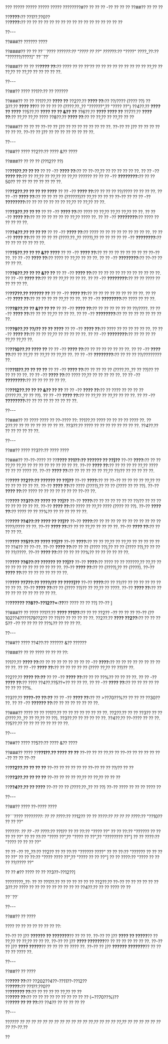 ??? ????? ????? ????? ????? ????????#?? ?? ?? ?? -?? ?? ?? ??
??##?? ?? ?? ??

??**????:**?? ??1??.??0??  
??**????:**?? ?? ?? ?? ?? ?? ?? ?? ?? ?? ?? ?? ?? ?? ?? ?? ?? ??

??---

??###?? ?????? ????

??####?? ?? ??
??```????
????_??:?? "???? ?? ??"
????_??:?? "????"
????_??:?? "??????/????]"
??``??`

??###?? ?? ??
??**???? ??:**?? ???? ?? ?? ??'?? ?? ?? ?? ?? ?? ?? ?? ?? ?? ??,?? ?? ??,?? ?? ??,?? ?? ?? ?? ?? ??.

??---

??##?? ???? ??1??:?? ?? ??????

??###?? ?? ??
??1??.?? **???? ??**
??2??.?? **???? ??:**?? ??/???? (???? ??)
??3??.?? **???? ??**?? ?? ?? ?? ?? (????.??.,?? "??????",?? "???? ??")
??4??.?? **???? ?? ????**
??5??.?? **???? ?? ?? &?? ??**
??6??.?? **???? ???? ??**
??7??.?? **???? ??**:?? ??,?? ??,?? ????
??8??.?? **???? ??**:?? ?? ??,?? ?? ??,?? ?? ??

??###?? ?? ?? ??
??-?? ?? ]?? ?? ?? ?? ?? ?? ?? ?? ??.
??-?? ?? ]?? ?? ?? ?? ?? ?? ?? ??.
??-?? ?? ]?? ?? ?? ?? ?? ?? ?? ?? ??.

??---

??##?? ???? ??2??:?? ???? &?? ????

??###?? ?? ?? ?? (??12?? ??)

??**??1??.?? ?? ??**
??  ?? -?? **???? ??:**?? ?? ??-??,?? ?? ?? ?? ?? ?? ??.
??  ?? -?? **???? ??:**?? ?? ??,?? ?? ??,?? ?? ??,?? ?????? ??
??  ?? -?? **????????:**?? ?? ??50?? ?? ?? ?? ?? ?? ?? ?? ??.

??**??2??.?? ?? ?? ?? ????**
??  ?? -?? **???? ??:**?? ?? ?? ?? ??/???? ?? ?? ?? ??.
??  ?? -?? **???? ??:**?? ?? ?? ?? ?? (??????)?? ??,?? ?? ?? ?? ??-?? ??
??  ?? -?? **????????:**?? ?? ?? ?? ?? ?? ?? ??,?? ?? ??,?? ?? ??.

??**??3??.?? ?? ??**
??  ?? -?? **???? ??:**?? ???? ?? ??,?? ??,?? ??,?? ?? ??.
??  ?? -?? **???? ??:**?? ?? ?? ?? ?? ?? ?? ??,?? ???? ??.
??  ?? -?? **????????:**?? ???? ?? ?? ?? ?? ??.

??**??4??.?? ?? ?? ??**
??  ?? -?? **???? ??:**?? ???? ?? ?? ?? ?? ?? ?? ?? ?? ??.
??  ?? -?? **???? ??:**?? ?? ?? ?? ?? (????.??.,?? ????),?? ?? ?? ??
??  ?? -?? **????????:**?? ?? ?? ?? ?? ?? ?? ??.

??**??5??.?? ?? ?? &?? ????**
??  ?? -?? **???? ??:**?? ?? ?? ?? ?? ?? ?? ?? ?? ??-?? ??.
??  ?? -?? **???? ??:**?? ???? ?? ??,?? ?? ?? ??.
??  ?? -?? **????????:**?? ??-?? ?? ?? ?? ??.

??**??6??.?? ?? ?? &?? ??**
??  ?? -?? **???? ??:**?? ?? ?? ?? ?? ?? ?? ?? ?? ?? ?? ??.
??  ?? -?? **???? ??:**?? ?? ?? ??,?? ?? ?? ??.
??  ?? -?? **????????:**?? ?? ?? ???? ?? ?? ?? ?? ??.

??**??7??.?? ?????? ??**
??  ?? -?? **???? ??:**?? ?? ?? ?? ?? ?? ?? ?? ?? ??.
??  ?? -?? **???? ??:**?? ?? ?? ?? ?? ??,?? ?? ??.
??  ?? -?? **????????:**?? ???? ?? ?? ??.

??**??8??.?? ?? &?? ?? ??**
??  ?? -?? **???? ??:**?? ?? ?? ?? ?? ?? ?? ??/????.
??  ?? -?? **???? ??:**?? ?? ?? ??,?? ?? ?? ??.
??  ?? -?? **????????:**?? ?? ?? ?? ?? ?? ?? ?? ??.

??**??9??.?? ??/?? ?? ?? ????**
??  ?? -?? **???? ??:**?? ???? ?? ?? ?? ?? ?? ??.
??  ?? -?? **???? ??:**?? ?? ?? ??,?? ?? ?? ?? ?? ??.
??  ?? -?? **????????:**?? ?? ?? ?? ?? ??,?? ??,?? ??.

??**??10??.?? ???? ??**
??   ?? -?? **???? ??:**?? ?? ?? ?? ?? ?? ?? ??.
??   ?? -?? **???? ??:**?? ?? ??,?? ?? ??,?? ?? ??,?? ??.
??   ?? -?? **????????:**?? ?? ?? ?? ??/???????? ??.

??**??11??.?? ?? ?? ??**
??   ?? -?? **???? ??:**?? ?? ?? ?? ?? (????.??.,?? ?? ??)?? ?? ?? ?? ?? ??.
??   ?? -?? **???? ??:**?? ???? ??,?? ?? ?? ?? ?? ??.
??   ?? -?? **????????:**?? ?? ?? ?? ?? ?? ??.

??**??12??.?? ?? ?? &?? ?? ??**
??   ?? -?? **???? ??:**?? ?? ???? ?? ?? ?? ?? (????.??.,?? ?? ??).
??   ?? -?? **???? ??:**?? ?? ??,?? ?? ??,?? ?? ?? ??.
??   ?? -?? **????????:**?? ?? ?? ?? ?? ?? ?? ?? ??.

??---

??###?? ?? ????
???? ?? ??-???? ??:
??1??.?? ???? ?? ?? ?? ?? ???? ??.
??2??.?? ?? ?? ?? ?? ?? ?? ?? ??.
??3??.?? ???? ?? ?? ?? ?? ?? ?? ?? ??.
??4??.?? ?? ?? ?? ?? ?? ??.

??---

??##?? ???? ??3??:?? ???? ????

??###?? ??-??-???? ??
??**???? ??1??:?? ?????? ?? ??]??**
??-?? **????:**?? ?? ?? ??,?? ??,?? ?? ?? ?? ?? ?? ?? ?? ?? ??.
??-?? **???? ??:**?? ?? ?? ?? ?? ??,?? ???? ?? ?? ?? ???? ??.
??-?? **???? ??:**?? ?? ?? ?? ?? ?? ??,?? ??/?? ?? ?? ?? ?? ??.

??**???? ??2??:?? ?????? ?? ??]??**
??-?? **????:**?? ?? ??-?? ?? ?? ?? ?? ??,?? ?? ?? ?? ?? ?? ?? ??.
??-?? **???? ??:**?? ???? (????),?? ?? ?? (???? ?? ?? ??).
??-?? **???? ??:**?? ???? ?? ?? ?? ?? ?? ?? ?? ??-?? ??.

??**???? ??3??:?? ???? ?? ??]??**
??-?? **????:**?? ?? ?? ?? ?? ?? ?? ??/?? ?? ?? ?? ?? ?? ?? ?? ?? ??.
??-?? **???? ??:**?? ???? ?? ??,?? ???? (???? ?? ??).
??-?? **???? ??:**?? ???? ?? ?? ??%?? ?? ?? ?? ?? ?? ??.

??**???? ??4??:?? ???? ?? ??]??**
??-?? **????:**?? ?? ?? ?? ?? ?? ?? ?? ?? ?? ?? ?? ????/???? ?? ??.
??-?? **???? ??:**?? ?? ?? ??,?? ?? ?? ?? ??.
??-?? **???? ??:**?? ?? ?? ?? ??.

??**???? ??5??:?? ???? ??]??**
??-?? **????:**?? ?? ?? ??,?? ?? ??,?? ?? ?? ?? ?? ?? ?? ??4?? ?? ??-??.
??-?? **???? ??:**?? ?? ?? (???? ??),?? ?? ?? (???? ??),?? ?? ?? ?? ??/????.
??-?? **???? ??:**?? ?? ?? ?? ??%?? ?? ?? ?? ?? ?? ??.

??**???? ??6??:?? ?????? ?? ??]??**
??-?? **????:**?? ???? ?? ?? ??????,?? ??,?? ?? ?? ?? ?? ?? ?? ?? ?? ?? ?? ??.
??-?? **???? ??:**?? ?? (????),?? ?? (????).
??-?? **???? ??:**?? ?? ?? ?? ?? ?? ?? ??.

??**???? ??7??:?? ????/?? ?? ????]??**
??-?? **????:**?? ?? ??/?? ?? ?? ?? ?? ?? ?? ?? ?? ??.
??-?? **???? ??:**?? ?? (???? ??)?? ?? ??,?? ?? ????.
??-?? **???? ??:**?? ?? ?? ?? ?? ?? ?? ?? ?? ?? ??.

??**?????? ??8??-??12??+:??**?? ???? ?? ?? ??]
??-?? ]

??###?? ?? ????
??1??.?? **???? ??1??:**?? ?? ?? ??2?? -?? ?? ?? ?? ??-?? (??102??4????179??2?? ?? ??)?? ?? ?? ?? ?? ??.
??2??.?? **???? ??2??:**?? ?? ?? ??5?? -?? ?? ?? ?? ?? ??%?? ?? ?? ?? ??.

??---

??##?? ???? ??4??:?? ?????? &?? ??????

??###?? ?? ??
???? ?? ?? ?? ??:

??1??.?? **???? ??:**?? ?? ?? ?? ?? ?? ??
??  ?? -?? **????:**?? ?? ?? ?? ?? ?? ?? ?? ?? ?? ??.
??  ?? -?? **???? ??:**?? ?? ?? ?? ?? ?? (???? ??,?? ?? ??)?? ??.

??2??.?? **???? ??:??**
??  ?? -?? **???? ??:**?? ?? ?? ??%?? ?? ?? ?? ??.
??  ?? -?? **???? ??:**?? ???? ??4??.??5??+?? ?? ?? ??.
??  ?? -?? **???? ??:**?? ?? ?? ?? ?? ?? ?? ?? ?? ??%.

??3??.?? **????-?? ??:??**
??  ?? -?? **???? ??:**?? ?? >??70??%?? ?? ?? ?? ??30?? ??.
??  ?? -?? **?????? ??:**?? ?? ?? ?? ?? ?? ?? ??.

??###?? ???? ?? ??
??1??.?? ?? ?? ?? ?? ?? ?? ?? ??.
??2??.?? ?? ?? ??3?? ?? ?? (????.??.,?? ?? ??,?? ?? ??).
??3??.?? ?? ?? ?? ?? ??.
??4??.?? ??-???? ?? ?? ??.
??5??.?? ?? ?? ?? ?? ?? ?? ?? ??.

??---

??##?? ???? ??5??:?? ???? &?? ????

??###?? ????
??**??1??.?? ???? ?? ??**
??-?? ?? ?? ??.?? ??
??-?? ?? ?? ?? ??
??-?? ?? ?? ??-??

??**??2??.?? ?? ?? ??**
??-?? ?? ?? ?? ?? ??
??-?? ?? ?? ??/?? ?? ??

??**??3??.?? ?? ?? ??**
??-?? ?? ?? ?? ??,?? ?? ??,?? ?? ?? ??

??**??4??.?? ?? ????**
??-?? ?? ?? (????.??.,?? ?? ??)
??-?? ???? ?? ?? ?? ???? ??

??---

??##?? ???? ??-???? ????

??```????
????_????:
?? ?? ??_??:?? ??12??
?? ?? ??_??:?? ??
?? ?? ??_??:?? "??10?? ?? ?? ??"

????_??:
?? ?? -?? ??_??:?? ??1??
??   ?? ??:?? "???? ??"
??   ?? ??:?? "?????? ?? ?? ?? ?? ??"
??   ?? ??:?? "???? ??",?? "???? ?? ??",?? "???????? ??"]
??   ?? ????:?? "???? ?? ?? ?? ??"

?? ?? -?? ??_??:?? ??2??
??   ?? ??:?? "?????? ????"
??   ?? ??:?? "?????? ?? ?? ?? ?? ??"
??   ?? ??:?? "???? ???? ??",?? "???? ?? ?? ??"]
??   ?? ????:?? "???? ?? ?? ?? ??/???? ??"

?? ?? #?? ???? ?? ?? ??3??-??12??]

????????_??:
?? ?? ??1??.?? ?? ?? ?? ??
?? ?? ??2??.?? ??-?? ?? ?? ??
?? ?? ??3??.?? ???? ?? ?? ?? ?? ?? ?? ??
?? ?? ??4??.?? ?? ?? ???? ?? ??

??``??`

??---

??##?? ?? ????

???? ?? ?? ?? ?? ?? ?? ?? ??:

??-?? ?? ]?? **?????? ?? ???????**?? ?? ?? ??.
??-?? ?? ]?? **???? ?? ?????**?? ?? ??,?? ?? ??,?? ?? ?? ??.
??-?? ?? ]?? **???? ???????**?? ?? ?? ?? ?? ?? ?? ??.
??-?? ?? ]?? **???? ?????**?? ?? ?? ?? ?? ???? ??.
??-?? ?? ]?? **?????? ???????**?? ?? ?? ?? ?? ???? ??.

??---

??##?? ?? ????

??**???? ??:**?? ??202??4??-??11??-??12??  
??**????:**?? ??1??.??0??  
??**?????? ??:**?? ?? ?? ?? ?? ??,?? ?? ??  
??**???? ??:**?? ?? ?? ?? ?? ?? ?? ?? ?? ?? ?? (~??70??%)??  
??**???? ?? ?? ??:**?? ??4?? ?? ?? ?? ?? ??

??---

??*???? ?? ?? ?? ?? ?? ?? ?? ?? ?? ?? ?? ?? ??.?? ?? ?? ?? ??,?? ?? ?? ?? ?? ?? ?? ?? ??-??.*??

??